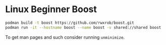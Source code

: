 # Linux Beginner Boost

```sh
podman build -t boost https://github.com/rwxrob/boost.git
podman run -it --hostname boost --name boost -v shared://shared boost
```

To get man pages and such consider running `unminimize`.
